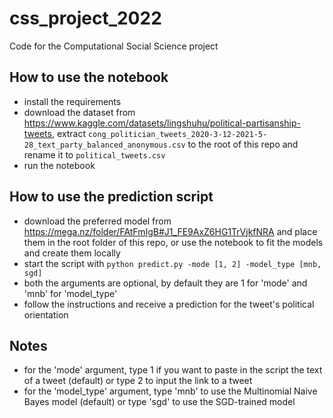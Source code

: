 # css_project_2022
 Code for the Computational Social Science project

## How to use the notebook
- install the requirements
- download the dataset from https://www.kaggle.com/datasets/lingshuhu/political-partisanship-tweets, extract `cong_politician_tweets_2020-3-12-2021-5-28_text_party_balanced_anonymous.csv` to the root of this repo and rename it to `political_tweets.csv`
- run the notebook

## How to use the prediction script
- download the preferred model from https://mega.nz/folder/FAtFmIgB#J1_FE9AxZ6HG1TrVjkfNRA and place them in the root folder of this repo, or use the notebook to fit the models and create them locally
- start the script with `python predict.py -mode [1, 2] -model_type [mnb, sgd]`
- both the arguments are optional, by default they are 1 for 'mode' and 'mnb' for 'model_type'
- follow the instructions and receive a prediction for the tweet's political orientation

## Notes
- for the 'mode' argument, type 1 if you want to paste in the script the text of a tweet (default) or type 2 to input the link to a tweet
- for the 'model_type' argument, type 'mnb' to use the Multinomial Naive Bayes model (default) or type 'sgd' to use the SGD-trained model